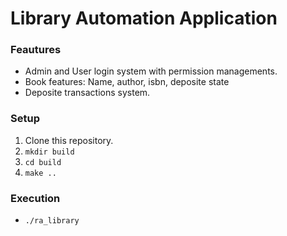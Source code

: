 # Library Automation Application

### Feautures
- Admin and User login system with permission managements.
- Book features: Name, author, isbn, deposite state
- Deposite transactions system.

### Setup
1. Clone this repository.
2. `mkdir build` 
3. `cd build` 
4. `make .. ` 

### Execution
- `./ra_library`